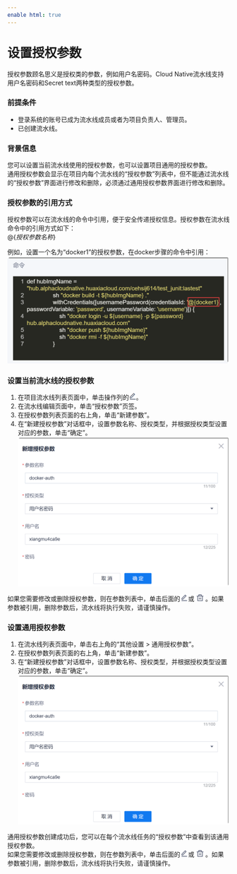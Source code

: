 ```yaml
---
enable html: true
---
```

# 设置授权参数

授权参数顾名思义是授权类的参数，例如用户名密码。Cloud Native流水线支持用户名密码和Secret text两种类型的授权参数。

### 前提条件
* 登录系统的账号已成为流水线成员或者为项目负责人、管理员。
* 已创建流水线。

### 背景信息               
您可以设置当前流水线使用的授权参数，也可以设置项目通用的授权参数。            
通用授权参数会显示在项目内每个流水线的“授权参数”列表中，但不能通过流水线的“授权参数”界面进行修改和删除，必须通过通用授权参数界面进行修改和删除。

### 授权参数的引用方式
授权参数可以在流水线的命令中引用，便于安全传递授权信息。授权参数在流水线命令中的引用方式如下：         
@{_授权参数名称_}

例如，设置一个名为“docker1”的授权参数，在docker步骤的命令中引用：         
<img src="fig/流水线-参数-04.png" style="zoom:50%">

### 设置当前流水线的授权参数                
1. 在项目流水线列表页面中，单击操作列的![](fig/modify01.png)。
2. 在流水线编辑页面中，单击“授权参数”页签。 
3. 在授权参数列表页面的右上角，单击“新建参数”。
4. 在“新建授权参数”对话框中，设置参数名称、授权类型，并根据授权类型设置对应的参数，单击“确定”。                        
     <img src="fig/流水线-docker-参数.png" style="zoom:50%">

如果您需要修改或删除授权参数，则在参数列表中，单击后面的![](fig/modify-02.png)或![](fig/delete01.png)。如果参数被引用，删除参数后，流水线将执行失败，请谨慎操作。

### 设置通用授权参数
1. 在流水线列表页面中，单击右上角的“其他设置 > 通用授权参数”。
2. 在授权参数列表页面的右上角，单击“新建参数”。
3. 在“新建授权参数”对话框中，设置参数名称、授权类型，并根据授权类型设置对应的参数，单击“确定”。         
     <img src="fig/流水线-docker-参数.png" style="zoom:50%">

通用授权参数创建成功后，您可以在每个流水线任务的“授权参数”中查看到该通用授权参数。                
如果您需要修改或删除授权参数，则在参数列表中，单击后面的![](fig/modify-02.png)或![](fig/delete01.png)。如果参数被引用，删除参数后，流水线将执行失败，请谨慎操作。


